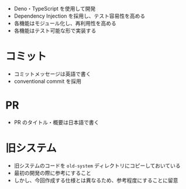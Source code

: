 - Deno・TypeScript を使用して開発
- Dependency Injection を採用し、テスト容易性を高める
- 各機能はモジュール化し、再利用性を高める
- 各機能はテスト可能な形で実装する

# コミット
- コミットメッセージは英語で書く
- conventional commit を採用

# PR
- PR のタイトル・概要は日本語で書く

# 旧システム
- 旧システムのコードを `old-system` ディレクトリにコピーしておいている
- 最初の開発の際に参考にすること
- しかし、今回作成する仕様とは異なるため、参考程度にすることに留意